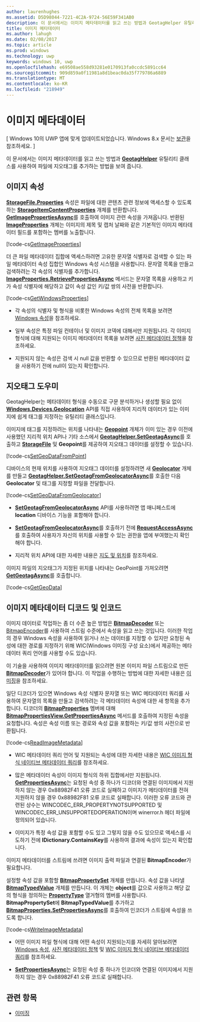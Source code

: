 ```yaml
---
author: laurenhughes
ms.assetid: D5D98044-7221-4C2A-9724-56E59F341AB0
description: 이 문서에서는 이미지 메타데이터를 읽고 쓰는 방법과 GeotagHelper 유틸리티 클래스를 사용하여 파일에 지오태그를 추가하는 방법을 보여 줍니다.
title: 이미지 메타데이터
ms.author: lahugh
ms.date: 02/08/2017
ms.topic: article
ms.prod: windows
ms.technology: uwp
keywords: windows 10, uwp
ms.openlocfilehash: e69508ae558d93281e0170913fa0ccdc5891cc64
ms.sourcegitcommit: 909d859a0f11981a8d1beac0da35f779786a6889
ms.translationtype: MT
ms.contentlocale: ko-KR
ms.locfileid: "218949"
---
```

# <a name="image-metadata"></a>이미지 메타데이터

\[ Windows 10의 UWP 앱에 맞게 업데이트되었습니다. Windows 8.x 문서는 [보관](http://go.microsoft.com/fwlink/p/?linkid=619132)을 참조하세요. \]


이 문서에서는 이미지 메타데이터를 읽고 쓰는 방법과 [**GeotagHelper**](https://msdn.microsoft.com/library/windows/apps/dn903683) 유틸리티 클래스를 사용하여 파일에 지오태그를 추가하는 방법을 보여 줍니다.

## <a name="image-properties"></a>이미지 속성

[**StorageFile.Properties**](https://msdn.microsoft.com/library/windows/apps/br227225) 속성은 파일에 대한 콘텐츠 관련 정보에 액세스할 수 있도록 하는 [**StorageItemContentProperties**](https://msdn.microsoft.com/library/windows/apps/hh770642) 개체를 반환합니다. [**GetImagePropertiesAsync**](https://msdn.microsoft.com/library/windows/apps/hh770646)를 호출하여 이미지 관련 속성을 가져옵니다. 반환된 [**ImageProperties**](https://msdn.microsoft.com/library/windows/apps/br207718) 개체는 이미지의 제목 및 캡처 날짜와 같은 기본적인 이미지 메타데이터 필드를 포함하는 멤버를 노출합니다.

[!code-cs[GetImageProperties](./code/ImagingWin10/cs/MainPage.xaml.cs#SnippetGetImageProperties)]

더 큰 파일 메타데이터 집합에 액세스하려면 고유한 문자열 식별자로 검색할 수 있는 파일 메타데이터 속성 집합인 Windows 속성 시스템을 사용합니다. 문자열 목록을 만들고 검색하려는 각 속성의 식별자를 추가합니다. [**ImageProperties.RetrievePropertiesAsync**](https://msdn.microsoft.com/library/windows/apps/br207732) 메서드는 문자열 목록을 사용하고 키가 속성 식별자에 해당하고 값이 속성 값인 키/값 쌍의 사전을 반환합니다.

[!code-cs[GetWindowsProperties](./code/ImagingWin10/cs/MainPage.xaml.cs#SnippetGetWindowsProperties)]

-   각 속성의 식별자 및 형식을 비롯한 Windows 속성의 전체 목록을 보려면 [Windows 속성](https://msdn.microsoft.com/library/windows/desktop/dd561977)을 참조하세요.

-   일부 속성은 특정 파일 컨테이너 및 이미지 코덱에 대해서만 지원됩니다. 각 이미지 형식에 대해 지원되는 이미지 메타데이터 목록을 보려면 [사진 메타데이터 정책](https://msdn.microsoft.com/library/windows/desktop/ee872003)을 참조하세요.

-   지원되지 않는 속성은 검색 시 null 값을 반환할 수 있으므로 반환된 메타데이터 값을 사용하기 전에 null이 있는지 확인합니다.

## <a name="geotag-helper"></a>지오태그 도우미

GeotagHelper는 메타데이터 형식을 수동으로 구문 분석하거나 생성할 필요 없이 [**Windows.Devices.Geolocation**](https://msdn.microsoft.com/library/windows/apps/br225603) API를 직접 사용하여 지리적 데이터가 있는 이미지에 쉽게 태그를 지정하는 유틸리티 클래스입니다.

이미지에 태그를 지정하려는 위치를 나타내는 [**Geopoint**](https://msdn.microsoft.com/library/windows/apps/dn263675) 개체가 이미 있는 경우 이전에 사용했던 지리적 위치 API나 기타 소스에서 [**GeotagHelper.SetGeotagAsync**](https://msdn.microsoft.com/library/windows/apps/dn903685)를 호출하고 [**StorageFile**](https://msdn.microsoft.com/library/windows/apps/br227171) 및 **Geopoint**를 제공하여 지오태그 데이터를 설정할 수 있습니다.

[!code-cs[SetGeoDataFromPoint](./code/ImagingWin10/cs/MainPage.xaml.cs#SnippetSetGeoDataFromPoint)]

디바이스의 현재 위치를 사용하여 지오태그 데이터를 설정하려면 새 [**Geolocator**](https://msdn.microsoft.com/library/windows/apps/br225534) 개체를 만들고 [**GeotagHelper.SetGeotagFromGeolocatorAsync**](https://msdn.microsoft.com/library/windows/apps/dn903686)를 호출한 다음 **Geolocator** 및 태그를 지정할 파일을 전달합니다.

[!code-cs[SetGeoDataFromGeolocator](./code/ImagingWin10/cs/MainPage.xaml.cs#SnippetSetGeoDataFromGeolocator)]

-   [**SetGeotagFromGeolocatorAsync**](https://msdn.microsoft.com/library/windows/apps/dn903686) API를 사용하려면 앱 매니페스트에 **location** 디바이스 기능을 포함해야 합니다.

-   [**SetGeotagFromGeolocatorAsync**](https://msdn.microsoft.com/library/windows/apps/dn903686)를 호출하기 전에 [**RequestAccessAsync**](https://msdn.microsoft.com/library/windows/apps/dn859152)를 호출하여 사용자가 자신의 위치를 사용할 수 있는 권한을 앱에 부여했는지 확인해야 합니다.

-   지리적 위치 API에 대한 자세한 내용은 [지도 및 위치](https://msdn.microsoft.com/library/windows/apps/mt219699)를 참조하세요.

이미지 파일의 지오태그가 지정된 위치를 나타내는 GeoPoint를 가져오려면 [**GetGeotagAsync**](https://msdn.microsoft.com/library/windows/apps/dn903684)를 호출합니다.

[!code-cs[GetGeoData](./code/ImagingWin10/cs/MainPage.xaml.cs#SnippetGetGeoData)]

## <a name="decode-and-encode-image-metadata"></a>이미지 메타데이터 디코드 및 인코드

이미지 데이터로 작업하는 좀 더 수준 높은 방법은 [**BitmapDecoder**](https://msdn.microsoft.com/library/windows/apps/br226176) 또는 [BitmapEncoder](bitmapencoder-options-reference.md)를 사용하여 스트림 수준에서 속성을 읽고 쓰는 것입니다. 이러한 작업의 경우 Windows 속성을 사용하여 읽거나 쓰는 데이터를 지정할 수 있지만 요청된 속성에 대한 경로를 지정하기 위해 WIC(Windows 이미징 구성 요소)에서 제공하는 메타데이터 쿼리 언어를 사용할 수도 있습니다.

이 기술을 사용하여 이미지 메타데이터를 읽으려면 원본 이미지 파일 스트림으로 만든 [**BitmapDecoder**](https://msdn.microsoft.com/library/windows/apps/br226176)가 있어야 합니다. 이 작업을 수행하는 방법에 대한 자세한 내용은 [이미징](imaging.md)을 참조하세요.

일단 디코더가 있으면 Windows 속성 식별자 문자열 또는 WIC 메타데이터 쿼리를 사용하여 문자열의 목록을 만들고 검색하려는 각 메타데이터 속성에 대한 새 항목을 추가합니다. 디코더의 [**BitmapProperties**](https://msdn.microsoft.com/library/windows/apps/br226248) 멤버에 대해 [**BitmapPropertiesView.GetPropertiesAsync**](https://msdn.microsoft.com/library/windows/apps/br226250) 메서드를 호출하여 지정된 속성을 요청합니다. 속성은 속성 이름 또는 경로와 속성 값을 포함하는 키/값 쌍의 사전으로 반환됩니다.

[!code-cs[ReadImageMetadata](./code/ImagingWin10/cs/MainPage.xaml.cs#SnippetReadImageMetadata)]

-   WIC 메타데이터 쿼리 언어 및 지원되는 속성에 대한 자세한 내용은 [WIC 이미지 형식 네이티브 메타데이터 쿼리](https://msdn.microsoft.com/library/windows/desktop/ee719904)를 참조하세요.

-   많은 메타데이터 속성이 이미지 형식의 하위 집합에서만 지원됩니다. [**GetPropertiesAsync**](https://msdn.microsoft.com/library/windows/apps/br226250)는 요청된 속성 중 하나가 디코더와 연결된 이미지에서 지원하지 않는 경우 0x88982F41 오류 코드로 실패하고 이미지가 메타데이터를 전혀 지원하지 않을 경우 0x88982F81 오류 코드로 실패합니다. 이러한 오류 코드와 관련된 상수는 WINCODEC\_ERR\_PROPERTYNOTSUPPORTED 및 WINCODEC\_ERR\_UNSUPPORTEDOPERATION이며 winerror.h 헤더 파일에 정의되어 있습니다.
-   이미지가 특정 속성 값을 포함할 수도 있고 그렇지 않을 수도 있으므로 액세스를 시도하기 전에 **IDictionary.ContainsKey**를 사용하여 결과에 속성이 있는지 확인합니다.

이미지 메타데이터를 스트림에 쓰려면 이미지 출력 파일과 연결된 **BitmapEncoder**가 필요합니다.

설정할 속성 값을 포함할 [**BitmapPropertySet**](https://msdn.microsoft.com/library/windows/apps/hh974338) 개체를 만듭니다. 속성 값을 나타낼 [**BitmapTypedValue**](https://msdn.microsoft.com/library/windows/apps/hh700687) 개체를 만듭니다. 이 개체는 **object**를 값으로 사용하고 해당 값의 형식을 정의하는 [**PropertyType**](https://msdn.microsoft.com/library/windows/apps/br225871) 열거형의 멤버를 사용합니다. **BitmapPropertySet**에 **BitmapTypedValue**를 추가하고 [**BitmapProperties.SetPropertiesAsync**](https://msdn.microsoft.com/library/windows/apps/br226252)를 호출하여 인코더가 스트림에 속성을 쓰도록 합니다.

[!code-cs[WriteImageMetadata](./code/ImagingWin10/cs/MainPage.xaml.cs#SnippetWriteImageMetadata)]

-   어떤 이미지 파일 형식에 대해 어떤 속성이 지원되는지를 자세히 알아보려면 [Windows 속성](https://msdn.microsoft.com/library/windows/desktop/dd561977), [사진 메타데이터 정책](https://msdn.microsoft.com/library/windows/desktop/ee872003) 및 [WIC 이미지 형식 네이티브 메타데이터 쿼리](https://msdn.microsoft.com/library/windows/desktop/ee719904)를 참조하세요.

-   [**SetPropertiesAsync**](https://msdn.microsoft.com/library/windows/apps/br226252)는 요청된 속성 중 하나가 인코더와 연결된 이미지에서 지원하지 않는 경우 0x88982F41 오류 코드로 실패합니다.

## <a name="related-topics"></a>관련 항목

* [이미징](imaging.md)
 

 





